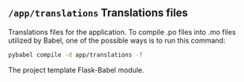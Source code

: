 ## `/app/translations` Translations files

Translations files for the application. To compile .po files into .mo files utilized by Babel, one of the possible
ways is to run this command:
```bash
pybabel compile -d app/translations -f
```

The project template Flask-Babel module.

